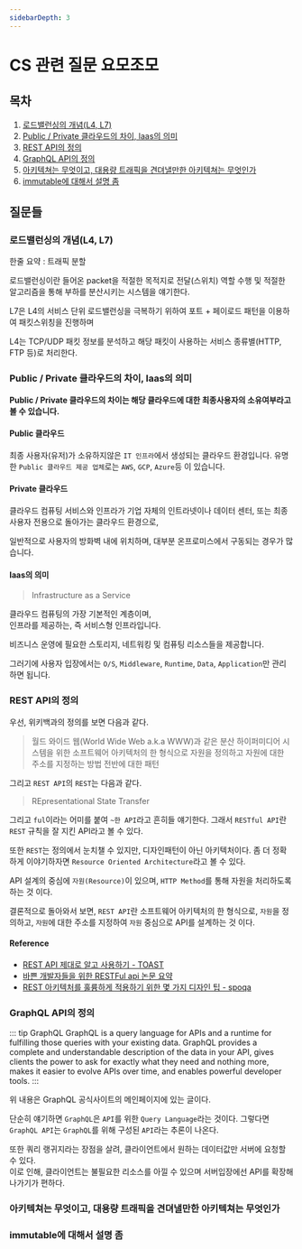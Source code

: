 ```yaml
---
sidebarDepth: 3
---
```


# CS 관련 질문 요모조모

## 목차

1. [로드밸런싱의 개념(L4, L7)](#로드밸런싱의-개념-l4-l7)
2. [Public / Private 클라우드의 차이, laas의 의미](#public-private-클라우드의-차이-laas의-의미)
3. [REST API의 정의](#rest-api의-정의)
4. [GraphQL API의 정의](graphql-api의-정의)
5. [아키텍쳐는 무엇이고, 대용량 트래픽을 견뎌낼만한 아키텍쳐는 무엇인가](#아키텍쳐는-무엇이고-대용량-트래픽을-견뎌낼만한-아키텍쳐는-무엇인가)
6. [immutable에 대해서 설명 좀](#immutable에-대해서-설명-좀)

## 질문들

### 로드밸런싱의 개념(L4, L7)

<Detail>

한줄 요약 : 트래픽 분할

로드밸런싱이란 들어온 packet을 적절한 목적지로 전달(스위치) 역할 수행 및
적절한 알고리즘을 통해 부하를 분산시키는 시스템을 얘기한다.

L7은 L4의 서비스 단위 로드밸런싱을 극복하기 위하여
포트 + 페이로드 패턴을 이용하여 패킷스위칭을 진행하며

L4는 TCP/UDP 패킷 정보를 분석하고 해당 패킷이 사용하는 서비스 종류별(HTTP, FTP 등)로 처리한다.

</Detail>

### Public / Private 클라우드의 차이, Iaas의 의미

<Detail>

**Public / Private 클라우드의 차이는 해당 클라우드에 대한 최종사용자의 소유여부라고 볼 수 있습니다.**

#### Public 클라우드

최종 사용자(유저)가 소유하지않은 `IT 인프라`에서 생성되는 클라우드 환경입니다.
유명한 `Public 클라우드 제공 업체`로는 `AWS`, `GCP`, `Azure`등 이 있습니다.

#### Private 클라우드

클라우드 컴퓨팅 서비스와 인프라가 기업 자체의 인트라넷이나 데이터 센터, 또는 최종 사용자 전용으로 돌아가는 클라우드 환경으로,

일반적으로 사용자의 방화벽 내에 위치하며, 대부분 온프로미스에서 구동되는 경우가 많습니다.

#### Iaas의 의미

> Infrastructure as a Service

클라우드 컴퓨팅의 가장 기본적인 계층이며,  
인프라를 제공하는, 즉 서비스형 인프라입니다.

비즈니스 운영에 필요한 스토리지, 네트워킹 및 컴퓨팅 리소스들을 제공합니다.

그러기에 사용자 입장에서는 `O/S`, `Middleware`, `Runtime`, `Data`, `Application`만 관리하면 됩니다.

</Detail>

### REST API의 정의

<Detail>

우선, 위키백과의 정의를 보면 다음과 같다.

> 월드 와이드 웹(World Wide Web a.k.a WWW)과 같은 분산 하이퍼미디어 시스템을 위한 소프트웨어 아키텍처의 한 형식으로 자원을 정의하고 자원에 대한 주소를 지정하는 방법 전반에 대한 패턴

그리고 `REST API`의 `REST`는 다음과 같다.

> REpresentational State Transfer

그리고 `ful`이라는 어미를 붙여 `~한 API`라고 흔히들 얘기한다.
그래서 `RESTful API`란 `REST` 규칙을 잘 지킨 API라고 볼 수 있다.

또한 `REST`는 정의에서 눈치챌 수 있지만, 디자인패턴이 아닌 아키텍처이다.
좀 더 정확하게 이야기하자면 `Resource Oriented Architecture`라고 볼 수 있다.

API 설계의 중심에 `자원(Resource)`이 있으며, `HTTP Method`를 통해 자원을 처리하도록 하는 것 이다.

결론적으로 돌아와서 보면, `REST API`란 소프트웨어 아키텍처의 한 형식으로,
`자원`을 정의하고, `자원`에 대한 주소를 지정하여 `자원` 중심으로 API를 설계하는 것 이다.

#### Reference

- [REST API 제대로 알고 사용하기 - TOAST](http://meetup.toast.com/posts/92)
- [바쁜 개발자들을 위한 RESTFul api 논문 요약](https://blog.npcode.com/2017/03/02/%EB%B0%94%EC%81%9C-%EA%B0%9C%EB%B0%9C%EC%9E%90%EB%93%A4%EC%9D%84-%EC%9C%84%ED%95%9C-rest-%EB%85%BC%EB%AC%B8-%EC%9A%94%EC%95%BD/)
- [REST 아키텍처를 훌륭하게 적용하기 위한 몇 가지 디자인 팁 - spoqa](https://spoqa.github.io/2012/02/27/rest-introduction.html)

</Detail>

### GraphQL API의 정의

<Detail>

::: tip GraphQL
GraphQL is a query language for APIs and a runtime for fulfilling those queries with your existing data. GraphQL provides a complete and understandable description of the data in your API, gives clients the power to ask for exactly what they need and nothing more, makes it easier to evolve APIs over time, and enables powerful developer tools.
:::

위 내용은 GraphQL 공식사이트의 메인페이지에 있는 글이다.

단순히 얘기하면 `GraphQL`은 `API`를 위한 `Query Language`라는 것이다.
그렇다면 `GraphQL API`는 `GraphQL`를 위해 구성된 `API`라는 추론이 나온다.

또한 쿼리 랭귀지라는 장점을 살려, 클라이언트에서 원하는 데이터값만 서버에 요청할 수 있다.  
이로 인해, 클라이언트는 불필요한 리소스를 아낄 수 있으며
서버입장에선 API를 확장해나가기가 편하다.

</Detail>

### 아키텍쳐는 무엇이고, 대용량 트래픽을 견뎌낼만한 아키텍쳐는 무엇인가

<Detail>

</Detail>

### immutable에 대해서 설명 좀

<Detail>

</Detail>
